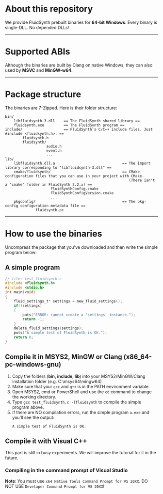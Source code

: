 # About this repository
We provide FluidSynth prebuilt binaries for __64-bit Windows__. Every binary is single-DLL. No depended DLLs!

------
# Supported ABIs
Although the binaries are built by Clang on native Windows, they can also used by **MSVC** and **MinGW-w64**.

-------
# Package structure
The binaries are 7-Zipped. Here is their folder structure:
```
bin/
    libfluidsynth-3.dll    == The FluidSynth shared library ==
    fluidsynth.exe         == The FluidSynth program ==
include/                   == FluidSynth's C/C++ include files. Just #include <fluidsynth.h>. ==
        fluidsynth.h
        fluidsynth/
                   audio.h
                   event.h
                   ...
lib/
    libfluidsynth.dll.a                               == The import library corresponding to "libfluidsynth-3.dll" ==
    cmake/fluidsynth/                                 == CMake configuration files that you can use in your project with CMake. 
                                                         (There isn't a "cmake" folder in FluidSynth 2.2.x) ==
                     FluidSynthConfig.cmake
                     FluidSynthConfigVersion.cmake
                     ...
    pkgconfig/                                        == The pkg-config configuration metadata file ==
              fluidsynth.pc
```

---------
# How to use the binaries
Uncompress the package that you've downloaded and then write the simple program below:
## A simple program
```c
// file: test_fluidsynth.c
#include <fluidsynth.h>
#include <stdio.h>
int main(void)
{
    fluid_settings_t* settings = new_fluid_settings();
    if(!settings)
    {
        puts("ERROR: cannot create a 'settings' instance.");
        return -1;
    }
    delete_fluid_settings(settings);
    puts("A simple test of FluidSynth is OK.");
    return 0;
}
```
## Compile it in MSYS2, MinGW or Clang (x86_64-pc-windows-gnu)
1. Copy the folders (**bin, include, lib**) into your MSYS2/MinGW/Clang installation folder (e.g. C:\\msys64\\mingw64)
2. Make sure that your `gcc` and `g++` is in the PATH environment variable.
2. Open MSYS2, cmd or PowerShell and use the `cd` command to change the working directory.
3. Type `gcc test_fluidsynth.c -lfluidsynth` to compile the simple program above.
4. If there are NO compilation errors, run the simple program `a.exe` and you'll see the output:
     ```
     A simple test of FluidSynth is OK.
     ```
## Compile it with Visual C++
This part is still in busy experiments. We will improve the tutorial for it in the future.
### Compiling in the command prompt of Visual Studio
**Note**: You must use `x64 Native Tools Command Prompt for VS 20XX`. DO NOT USE `Developer Command Prompt for VS 20XX`!
